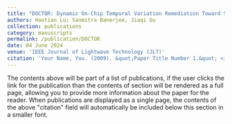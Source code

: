 ```yaml
---
title: "DOCTOR: Dynamic On-Chip Temporal Variation Remediation Toward Self-Corrected Photonic Tensor Accelerators"
authors: Haotian Lu; Sanmitra Banerjee, Jiaqi Gu
collection: publications
category: manuscripts
permalink: /publication/DOCTOR
date: 04 June 2024
venue: 'IEEE Journal of Lightwave Technology (JLT)'
citation: 'Your Name, You. (2009). &quot;Paper Title Number 1.&quot; <i>Journal 1</i>. 1(1).'
---
```

The contents above will be part of a list of publications, if the user clicks the link for the publication than the contents of section will be rendered as a full page, allowing you to provide more information about the paper for the reader. When publications are displayed as a single page, the contents of the above "citation" field will automatically be included below this section in a smaller font.
